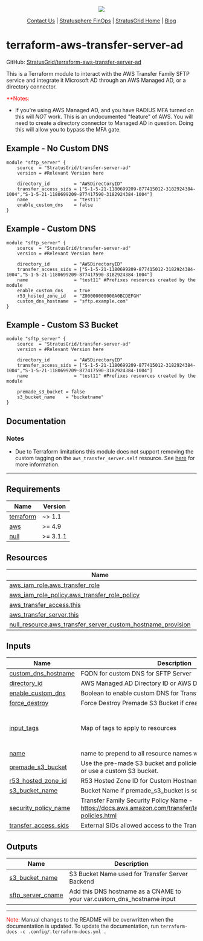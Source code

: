 <!-- BEGIN_TF_DOCS -->
<p align="center">
  <img src="https://github.com/StratusGrid/terraform-readme-template/blob/main/header/stratusgrid-logo-smaller.jpg?raw=true" />
  <p align="center">    
    <a href="https://stratusgrid.com/book-a-consultation">Contact Us</a> |
    <a href="https://stratusgrid.com/cloud-cost-optimization-dashboard">Stratusphere FinOps</a> |
    <a href="https://stratusgrid.com">StratusGrid Home</a> |
    <a href="https://stratusgrid.com/blog">Blog</a>
  </p>
</p>

# terraform-aws-transfer-server-ad

GitHub: [StratusGrid/terraform-aws-transfer-server-ad](https://github.com/StratusGrid/terraform-aws-transfer-server-ad)

This is a Terraform module to interact with the AWS Transfer Family SFTP service and integrate it Microsoft AD through an AWS Managed AD, or a directory connector.


<span style="color:red">**Notes:</span>
- If you're using AWS Managed AD, and you have RADIUS MFA turned on this will *NOT* work. This is an undocumented "feature" of AWS. You will need to create a directory connector to Managed AD in question. Doing this will allow you to bypass the MFA gate.

## Example - No Custom DNS

```hcl
module "sftp_server" {
    source  = "StratusGrid/transfer-server-ad"
    version = #Relevant Version here

    directory_id         = "AWSDirectoryID"
    transfer_access_sids = ["S-1-5-21-1180699209-877415012-3182924384-1004","S-1-5-21-1180699209-877417590-3182924384-1004"]
    name                 = "test11"
    enable_custom_dns    = false
}
```

## Example - Custom DNS

```hcl
module "sftp_server" {
    source  = "StratusGrid/transfer-server-ad"
    version = #Relevant Version here

    directory_id         = "AWSDirectoryID"
    transfer_access_sids = ["S-1-5-21-1180699209-877415012-3182924384-1004","S-1-5-21-1180699209-877417590-3182924384-1004"]
    name                 = "test11" #Prefixes resources created by the module
    enable_custom_dns    = true
    r53_hosted_zone_id   = "Z00000000000A0BCDEFGH"
    custom_dns_hostname  = "sftp.example.com"
}
```

## Example - Custom S3 Bucket

```hcl
module "sftp_server" {
    source  = "StratusGrid/transfer-server-ad"
    version = #Relevant Version here

    directory_id         = "AWSDirectoryID"
    transfer_access_sids = ["S-1-5-21-1180699209-877415012-3182924384-1004","S-1-5-21-1180699209-877417590-3182924384-1004"]
    name                 = "test11" #Prefixes resources created by the module
    
    premade_s3_bucket = false
    s3_bucket_name    = "bucketname"
}
```

## Documentation

### Notes
- Due to Terraform limitations this module does not support removing the custom tagging on the `aws_transfer_server.self` resource. See [here](https://github.com/hashicorp/terraform/issues/23679) for more information.

---

## Requirements

| Name | Version |
|------|---------|
| <a name="requirement_terraform"></a> [terraform](#requirement\_terraform) | ~> 1.1 |
| <a name="requirement_aws"></a> [aws](#requirement\_aws) | >= 4.9 |
| <a name="requirement_null"></a> [null](#requirement\_null) | >= 3.1.1 |

## Resources

| Name | Type |
|------|------|
| [aws_iam_role.aws_transfer_role](https://registry.terraform.io/providers/hashicorp/aws/latest/docs/resources/iam_role) | resource |
| [aws_iam_role_policy.aws_transfer_role_policy](https://registry.terraform.io/providers/hashicorp/aws/latest/docs/resources/iam_role_policy) | resource |
| [aws_transfer_access.this](https://registry.terraform.io/providers/hashicorp/aws/latest/docs/resources/transfer_access) | resource |
| [aws_transfer_server.this](https://registry.terraform.io/providers/hashicorp/aws/latest/docs/resources/transfer_server) | resource |
| [null_resource.aws_transfer_server_custom_hostname_provision](https://registry.terraform.io/providers/hashicorp/null/latest/docs/resources/resource) | resource |

## Inputs

| Name | Description | Type | Default | Required |
|------|-------------|------|---------|:--------:|
| <a name="input_custom_dns_hostname"></a> [custom\_dns\_hostname](#input\_custom\_dns\_hostname) | FQDN for custom DNS for SFTP Server | `string` | `""` | no |
| <a name="input_directory_id"></a> [directory\_id](#input\_directory\_id) | AWS Managed AD Directory ID or AWS Directory Connector ID | `string` | n/a | yes |
| <a name="input_enable_custom_dns"></a> [enable\_custom\_dns](#input\_enable\_custom\_dns) | Boolean to enable custom DNS for Transfer Family | `bool` | n/a | yes |
| <a name="input_force_destroy"></a> [force\_destroy](#input\_force\_destroy) | Force Destroy Premade S3 Bucket if created | `bool` | `false` | no |
| <a name="input_input_tags"></a> [input\_tags](#input\_input\_tags) | Map of tags to apply to resources | `map(string)` | <pre>{<br>  "Developer": "StratusGrid",<br>  "Provisioner": "Terraform"<br>}</pre> | no |
| <a name="input_name"></a> [name](#input\_name) | name to prepend to all resource names within module | `string` | n/a | yes |
| <a name="input_premade_s3_bucket"></a> [premade\_s3\_bucket](#input\_premade\_s3\_bucket) | Use the pre-made S3 bucket and policies included in the module, or use a custom S3 bucket. | `bool` | `true` | no |
| <a name="input_r53_hosted_zone_id"></a> [r53\_hosted\_zone\_id](#input\_r53\_hosted\_zone\_id) | R53 Hosted Zone ID for Custom Hostname | `string` | `""` | no |
| <a name="input_s3_bucket_name"></a> [s3\_bucket\_name](#input\_s3\_bucket\_name) | Bucket Name if premade\_s3\_bucket is set to FALSE | `string` | `null` | no |
| <a name="input_security_policy_name"></a> [security\_policy\_name](#input\_security\_policy\_name) | Transfer Family Security Policy Name - https://docs.aws.amazon.com/transfer/latest/userguide/security-policies.html | `string` | `"TransferSecurityPolicy-2022-03"` | no |
| <a name="input_transfer_access_sids"></a> [transfer\_access\_sids](#input\_transfer\_access\_sids) | External SIDs allowed access to the Transfer Server | `list(string)` | n/a | yes |

## Outputs

| Name | Description |
|------|-------------|
| <a name="output_s3_bucket_name"></a> [s3\_bucket\_name](#output\_s3\_bucket\_name) | S3 Bucket Name used for Transfer Server Backend |
| <a name="output_sftp_server_cname"></a> [sftp\_server\_cname](#output\_sftp\_server\_cname) | Add this DNS hostname as a CNAME to your var.custom\_dns\_hostname input |

---

<span style="color:red">Note:</span> Manual changes to the README will be overwritten when the documentation is updated. To update the documentation, run `terraform-docs -c .config/.terraform-docs.yml .`
<!-- END_TF_DOCS -->